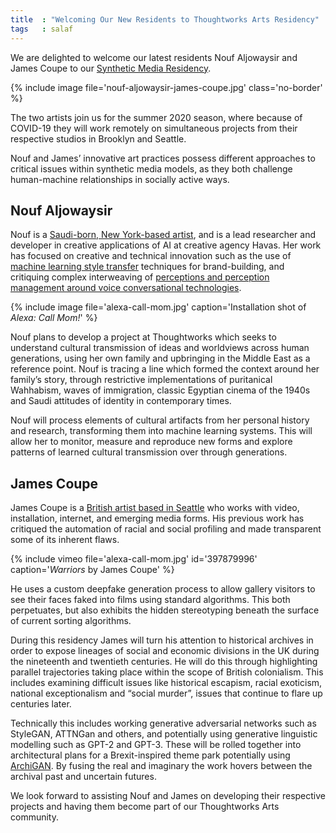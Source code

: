 ```yaml
---
title  : "Welcoming Our New Residents to Thoughtworks Arts Residency"
tags   : salaf
---
```

We are delighted to welcome our latest residents Nouf Aljowaysir and James Coupe to our [Synthetic Media Residency](https://thoughtworksarts.io/open-call/2020-synthetic-media/).

{% include image file='nouf-aljowaysir-james-coupe.jpg'
   class='no-border' %}

The two artists join us for the summer 2020 season, where because of COVID-19 they will work remotely on simultaneous projects from their respective studios in Brooklyn and Seattle.

<!--excerpt-ends-->

Nouf and James’ innovative art practices possess different approaches to critical issues within synthetic media models, as they both challenge human-machine relationships in socially active ways.

## Nouf Aljowaysir
Nouf is a [Saudi-born, New York-based artist](http://www.noufaljowaysir.com/), and is a lead researcher and developer in creative applications of AI at creative agency Havas. Her work has focused on creative and technical innovation such as the use of [machine learning style transfer](http://www.noufaljowaysir.com/adp) techniques for brand-building, and critiquing complex interweaving of [perceptions and perception management around voice conversational technologies](http://www.noufaljowaysir.com/alexa-call-mom).

{% include image file='alexa-call-mom.jpg'
   caption='Installation shot of *Alexa: Call Mom!*' %}

Nouf plans to develop a project at Thoughtworks which seeks to understand cultural transmission of ideas and worldviews across human generations, using her own family and upbringing in the Middle East as a reference point. Nouf is tracing a line which formed the context around her family’s story, through restrictive implementations of puritanical Wahhabism, waves of immigration, classic Egyptian cinema of the 1940s and Saudi attitudes of identity in contemporary times.

Nouf will process elements of cultural artifacts from her personal history and research, transforming them into machine learning systems. This will allow her to monitor, measure and reproduce new forms and explore patterns of learned cultural transmission over through generations.

## James Coupe
James Coupe is a [British artist based in Seattle](http://jamescoupe.com/) who works with video, installation, internet, and emerging media forms. His previous work has critiqued the automation of racial and social profiling and made transparent some of its inherent flaws.

{% include vimeo file='alexa-call-mom.jpg' id='397879996'
   caption='*Warriors* by James Coupe' %}

He uses a custom deepfake generation process to allow gallery visitors to see their faces faked into films using standard algorithms. This both perpetuates, but also exhibits the hidden stereotyping beneath the surface of current sorting algorithms.

During this residency James will turn his attention to historical archives in order to expose lineages of social and economic divisions in the UK during the nineteenth and twentieth centuries. He will do this through highlighting parallel trajectories taking place within the scope of British colonialism. This includes examining difficult issues like historical escapism, racial exoticism, national exceptionalism and “social murder”, issues that continue to flare up centuries later.

Technically this includes working  generative adversarial networks such as StyleGAN, ATTNGan and others, and potentially using generative linguistic modelling such as GPT-2 and GPT-3. These will be rolled together into architectural plans for a Brexit-inspired theme park potentially using [ArchiGAN](https://devblogs.nvidia.com/archigan-generative-stack-apartment-building-design/). By fusing the real and imaginary the work hovers between the archival past and uncertain futures.

We look forward to assisting Nouf and James on developing their respective projects and having them become part of our Thoughtworks Arts community.